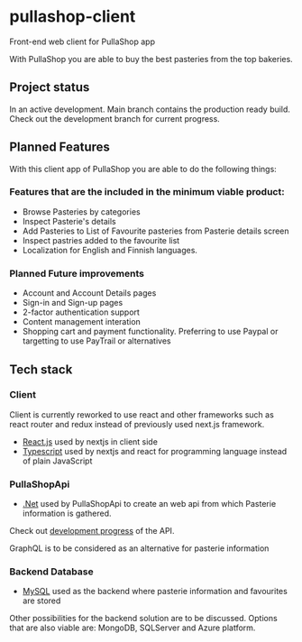 # pullashop-client

Front-end web client for PullaShop app

With PullaShop you are able to buy the best pasteries from the top bakeries.

## Project status

In an active development.
Main branch contains the production ready build. Check out the development branch for current progress.

## Planned Features

With this client app of PullaShop you are able to do the following things:

### Features that are the included in the minimum viable product:

- Browse Pasteries by categories
- Inspect Pasterie's details
- Add Pasteries to List of Favourite pasteries from Pasterie details screen
- Inspect pastries added to the favourite list
- Localization for English and Finnish languages.

### Planned Future improvements

- Account and Account Details pages
- Sign-in and Sign-up pages
- 2-factor authentication support
- Content management interation
- Shopping cart and payment functionality. Preferring to use Paypal or targetting to use PayTrail or alternatives

## Tech stack

### Client

Client is currently reworked to use react and other frameworks such as react router and redux instead of previously used next.js framework.

- [React.js](https://reactjs.org/) used by nextjs in client side
- [Typescript](https://www.typescriptlang.org/) used by nextjs and react for programming language instead of plain JavaScript

### PullaShopApi

- [.Net](https://dotnet.microsoft.com/) used by PullaShopApi to create an web api from which Pasterie information is gathered.

Check out [development progress](https://github.com/KahVille/PullaShopApi) of the API.

GraphQL is to be considered as an alternative for pasterie information

### Backend Database

- [MySQL](https://www.mysql.com/) used as the backend where pasterie information and favourites are stored

Other possibilities for the backend solution are to be discussed. Options that are also viable are: MongoDB, SQLServer and Azure platform.

